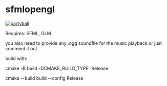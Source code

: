 # sfmlopengl


[![partyball](https://img.youtube.com/vi/_QsRgShaQtY/0.jpg)](https://www.youtube.com/watch?v=_QsRgShaQtY)

Requires: SFML, GLM

you also need to provide any .ogg soundfile for the music playback or just comment it out





build with:



cmake -B build -DCMAKE_BUILD_TYPE=Release


cmake --build build --config Release

